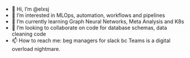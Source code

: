 - 👋 Hi, I’m @elxsj
- 👀 I’m interested in MLOps, automation, workflows and pipelines
- 🌱 I’m currently learning Graph Neural Networks, Meta Analysis and K8s
- 💞️ I’m looking to collaborate on code for database schemas, data cleaning code
- 📫 How to reach me: beg managers for slack bc Teams is a digital overload nightmare.

<!---
elxsj/elxsj is a ✨ special ✨ repository because its `README.md` (this file) appears on your GitHub profile.
You can click the Preview link to take a look at your changes.
--->
